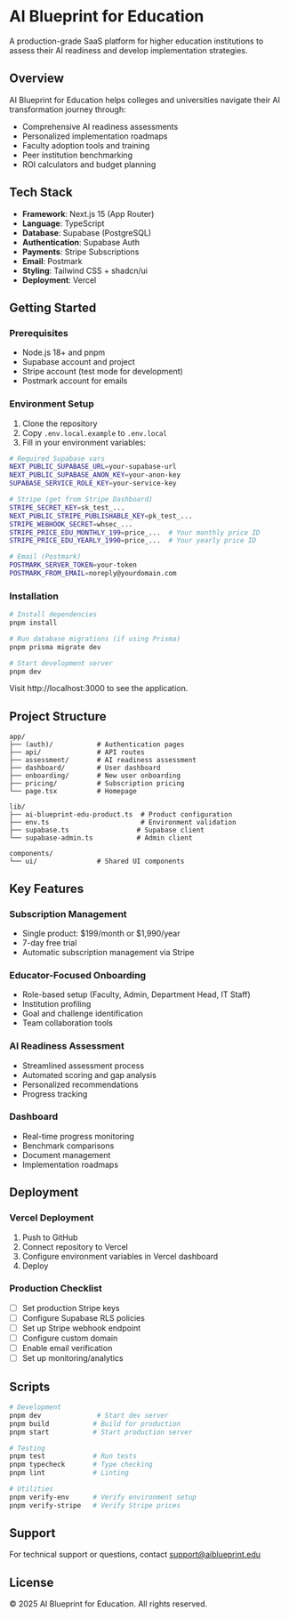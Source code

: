 # AI Blueprint for Education

A production-grade SaaS platform for higher education institutions to assess their AI readiness and develop implementation strategies.

## Overview

AI Blueprint for Education helps colleges and universities navigate their AI transformation journey through:
- Comprehensive AI readiness assessments
- Personalized implementation roadmaps  
- Faculty adoption tools and training
- Peer institution benchmarking
- ROI calculators and budget planning

## Tech Stack

- **Framework**: Next.js 15 (App Router)
- **Language**: TypeScript
- **Database**: Supabase (PostgreSQL)
- **Authentication**: Supabase Auth
- **Payments**: Stripe Subscriptions
- **Email**: Postmark
- **Styling**: Tailwind CSS + shadcn/ui
- **Deployment**: Vercel

## Getting Started

### Prerequisites

- Node.js 18+ and pnpm
- Supabase account and project
- Stripe account (test mode for development)
- Postmark account for emails

### Environment Setup

1. Clone the repository
2. Copy `.env.local.example` to `.env.local`
3. Fill in your environment variables:

```bash
# Required Supabase vars
NEXT_PUBLIC_SUPABASE_URL=your-supabase-url
NEXT_PUBLIC_SUPABASE_ANON_KEY=your-anon-key
SUPABASE_SERVICE_ROLE_KEY=your-service-key

# Stripe (get from Stripe Dashboard)
STRIPE_SECRET_KEY=sk_test_...
NEXT_PUBLIC_STRIPE_PUBLISHABLE_KEY=pk_test_...
STRIPE_WEBHOOK_SECRET=whsec_...
STRIPE_PRICE_EDU_MONTHLY_199=price_...  # Your monthly price ID
STRIPE_PRICE_EDU_YEARLY_1990=price_...  # Your yearly price ID

# Email (Postmark)
POSTMARK_SERVER_TOKEN=your-token
POSTMARK_FROM_EMAIL=noreply@yourdomain.com
```

### Installation

```bash
# Install dependencies
pnpm install

# Run database migrations (if using Prisma)
pnpm prisma migrate dev

# Start development server
pnpm dev
```

Visit http://localhost:3000 to see the application.

## Project Structure

```
app/
├── (auth)/           # Authentication pages
├── api/              # API routes
├── assessment/       # AI readiness assessment
├── dashboard/        # User dashboard
├── onboarding/       # New user onboarding
├── pricing/          # Subscription pricing
└── page.tsx          # Homepage

lib/
├── ai-blueprint-edu-product.ts  # Product configuration
├── env.ts                       # Environment validation
├── supabase.ts                 # Supabase client
└── supabase-admin.ts           # Admin client

components/
└── ui/               # Shared UI components
```

## Key Features

### Subscription Management
- Single product: $199/month or $1,990/year
- 7-day free trial
- Automatic subscription management via Stripe

### Educator-Focused Onboarding
- Role-based setup (Faculty, Admin, Department Head, IT Staff)
- Institution profiling
- Goal and challenge identification
- Team collaboration tools

### AI Readiness Assessment
- Streamlined assessment process
- Automated scoring and gap analysis
- Personalized recommendations
- Progress tracking

### Dashboard
- Real-time progress monitoring
- Benchmark comparisons
- Document management
- Implementation roadmaps

## Deployment

### Vercel Deployment

1. Push to GitHub
2. Connect repository to Vercel
3. Configure environment variables in Vercel dashboard
4. Deploy

### Production Checklist

- [ ] Set production Stripe keys
- [ ] Configure Supabase RLS policies
- [ ] Set up Stripe webhook endpoint
- [ ] Configure custom domain
- [ ] Enable email verification
- [ ] Set up monitoring/analytics

## Scripts

```bash
# Development
pnpm dev              # Start dev server
pnpm build           # Build for production
pnpm start           # Start production server

# Testing
pnpm test            # Run tests
pnpm typecheck       # Type checking
pnpm lint            # Linting

# Utilities
pnpm verify-env      # Verify environment setup
pnpm verify-stripe   # Verify Stripe prices
```

## Support

For technical support or questions, contact support@aiblueprint.edu

## License

© 2025 AI Blueprint for Education. All rights reserved.